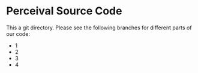 # Perceival Source Code

This a git directory. Please see the following branches for different parts of our code:

* 1
* 2
* 3
* 4